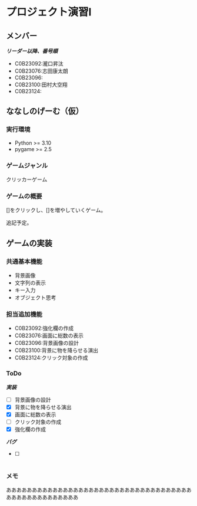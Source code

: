 # プロジェクト演習I

## メンバー

***リーダー以降、番号順***

- C0B23092:瀧口昇汰
- C0B23076:志田康太朗
- C0B23096:
- C0B23100:田村大空翔
- C0B23124:

## ななしのげーむ（仮）

### 実行環境

- Python >= 3.10
- pygame >= 2.5

### ゲームジャンル

クリッカーゲーム

### ゲームの概要

[]をクリックし、[]を増やしていくゲーム。

追記予定。

## ゲームの実装

### 共通基本機能

- 背景画像
- 文字列の表示
- キー入力
- オブジェクト思考

### 担当追加機能

- C0B23092:強化欄の作成
- C0B23076:画面に総数の表示
- C0B23096:背景画像の設計
- C0B23100:背景に物を降らせる演出
- C0B23124:クリック対象の作成

### ToDo

***実装***

- [ ] 背景画像の設計
- [X] 背景に物を降らせる演出
- [X] 画面に総数の表示
- [ ] クリック対象の作成
- [X] 強化欄の作成

***バグ***

- [ ] #

### メモ






ああああああああああああああああああああああああああああああああああああああああああああああああああ
